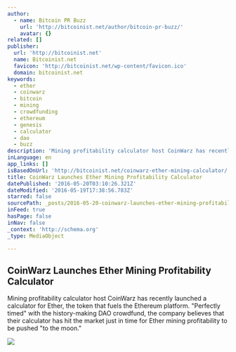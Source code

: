 ```yaml
---
author:
  - name: Bitcoin PR Buzz
    url: 'http://bitcoinist.net/author/bitcoin-pr-buzz/'
    avatar: {}
related: []
publisher:
  url: 'http://bitcoinist.net'
  name: Bitcoinist.net
  favicon: 'http://bitcoinist.net/wp-content/favicon.ico'
  domain: bitcoinist.net
keywords:
  - ether
  - coinwarz
  - bitcoin
  - mining
  - crowdfunding
  - ethereum
  - genesis
  - calculator
  - dao
  - buzz
description: 'Mining profitability calculator host CoinWarz has recently launched a calculator for Ether, the token that fuels the Ethereum platform. "Perfectly timed" with the history-making DAO crowdfund, the company believes that their calculator has hit the market just in time for Ether mining profitability to be pushed "to the moon."'
inLanguage: en
app_links: []
isBasedOnUrl: 'http://bitcoinist.net/coinwarz-ether-mining-calculator/'
title: CoinWarz Launches Ether Mining Profitability Calculator
datePublished: '2016-05-20T03:10:26.321Z'
dateModified: '2016-05-19T17:38:56.783Z'
starred: false
sourcePath: _posts/2016-05-20-coinwarz-launches-ether-mining-profitability-calculator.md
inFeed: true
hasPage: false
inNav: false
_context: 'http://schema.org'
_type: MediaObject

---
```

<article style=""><h1>CoinWarz Launches Ether Mining Profitability Calculator</h1><p>Mining profitability calculator host CoinWarz has recently launched a calculator for Ether, the token that fuels the Ethereum platform. "Perfectly timed" with the history-making DAO crowdfund, the company believes that their calculator has hit the market just in time for Ether mining profitability to be pushed "to the moon."</p><img src="http://bitcoinist.net/wp-content/uploads/2016/05/CoinWarz-Ether-PR-Buzz-Cover.jpg" /></article>